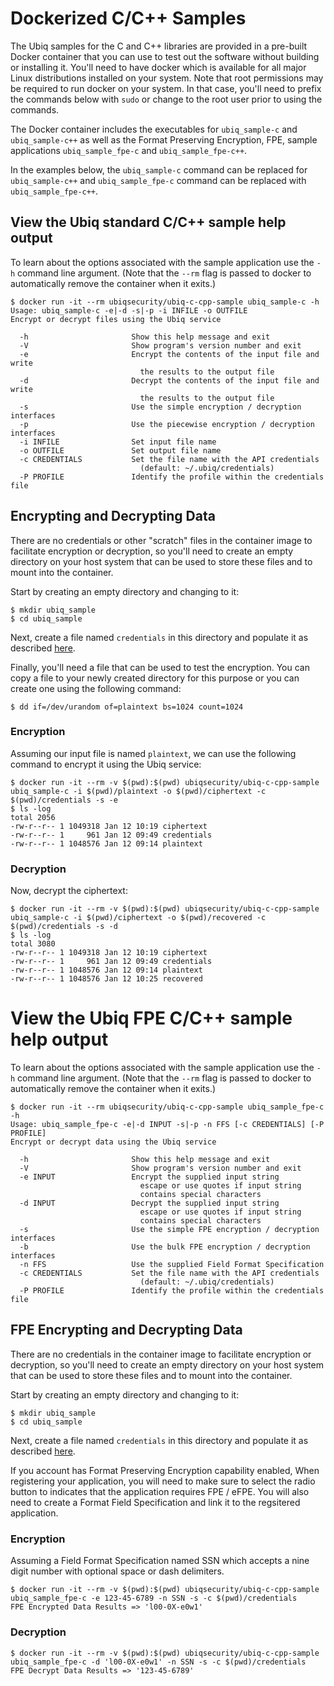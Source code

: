 # Dockerized C/C++ Samples

The Ubiq samples for the C and C++ libraries are provided in a pre-built
Docker container that you can use to test out the software without building
or installing it. You'll need to have docker which is available for all major
Linux distributions installed on your system. Note that root permissions may
be required to run docker on your system. In that case, you'll need to prefix
the commands below with `sudo` or change to the root user prior to using the
commands.

The Docker container includes the executables for `ubiq_sample-c` and
`ubiq_sample-c++` as well as the Format Preserving Encryption, FPE, sample
applications `ubiq_sample_fpe-c` and `ubiq_sample_fpe-c++`.

In the examples below, the `ubiq_sample-c` command can be replaced for `ubiq_sample-c++`
and `ubiq_sample_fpe-c` command can be replaced with `ubiq_sample_fpe-c++`.


## View the Ubiq standard C/C++ sample help output

To learn about the options associated with the sample application use the `-h`
command line argument. (Note that the `--rm` flag is passed to docker to
automatically remove the container when it exits.)

```shell
$ docker run -it --rm ubiqsecurity/ubiq-c-cpp-sample ubiq_sample-c -h
Usage: ubiq_sample-c -e|-d -s|-p -i INFILE -o OUTFILE
Encrypt or decrypt files using the Ubiq service

  -h                       Show this help message and exit
  -V                       Show program's version number and exit
  -e                       Encrypt the contents of the input file and write
                             the results to the output file
  -d                       Decrypt the contents of the input file and write
                             the results to the output file
  -s                       Use the simple encryption / decryption interfaces
  -p                       Use the piecewise encryption / decryption interfaces
  -i INFILE                Set input file name
  -o OUTFILE               Set output file name
  -c CREDENTIALS           Set the file name with the API credentials
                             (default: ~/.ubiq/credentials)
  -P PROFILE               Identify the profile within the credentials file
```

## Encrypting and Decrypting Data

There are no credentials or other "scratch" files in the container image to
facilitate encryption or decryption, so you'll need to create an empty
directory on your host system that can be used to store these files and to
mount into the container.

Start by creating an empty directory and changing to it:
```shell
$ mkdir ubiq_sample
$ cd ubiq_sample
```

Next, create a file named `credentials` in this directory and populate it as
described [here][1].

Finally, you'll need a file that can be used to test the encryption. You can
copy a file to your newly created directory for this purpose or you can
create one using the following command:
```shell
$ dd if=/dev/urandom of=plaintext bs=1024 count=1024
```

### Encryption

Assuming our input file is named `plaintext`, we can use the following
command to encrypt it using the Ubiq service:
```shell
$ docker run -it --rm -v $(pwd):$(pwd) ubiqsecurity/ubiq-c-cpp-sample ubiq_sample-c -i $(pwd)/plaintext -o $(pwd)/ciphertext -c $(pwd)/credentials -s -e
$ ls -log
total 2056
-rw-r--r-- 1 1049318 Jan 12 10:19 ciphertext
-rw-r--r-- 1     961 Jan 12 09:49 credentials
-rw-r--r-- 1 1048576 Jan 12 09:14 plaintext
```

### Decryption

Now, decrypt the ciphertext:
```shell
$ docker run -it --rm -v $(pwd):$(pwd) ubiqsecurity/ubiq-c-cpp-sample ubiq_sample-c -i $(pwd)/ciphertext -o $(pwd)/recovered -c $(pwd)/credentials -s -d
$ ls -log
total 3080
-rw-r--r-- 1 1049318 Jan 12 10:19 ciphertext
-rw-r--r-- 1     961 Jan 12 09:49 credentials
-rw-r--r-- 1 1048576 Jan 12 09:14 plaintext
-rw-r--r-- 1 1048576 Jan 12 10:25 recovered
```

# View the Ubiq FPE C/C++ sample help output

To learn about the options associated with the sample application use the `-h`
command line argument. (Note that the `--rm` flag is passed to docker to
automatically remove the container when it exits.)

```shell
$ docker run -it --rm ubiqsecurity/ubiq-c-cpp-sample ubiq_sample_fpe-c -h
Usage: ubiq_sample_fpe-c -e|-d INPUT -s|-p -n FFS [-c CREDENTIALS] [-P PROFILE]
Encrypt or decrypt data using the Ubiq service

  -h                       Show this help message and exit
  -V                       Show program's version number and exit
  -e INPUT                 Encrypt the supplied input string
                             escape or use quotes if input string
                             contains special characters
  -d INPUT                 Decrypt the supplied input string
                             escape or use quotes if input string
                             contains special characters
  -s                       Use the simple FPE encryption / decryption interfaces
  -b                       Use the bulk FPE encryption / decryption interfaces
  -n FFS                   Use the supplied Field Format Specification
  -c CREDENTIALS           Set the file name with the API credentials
                             (default: ~/.ubiq/credentials)
  -P PROFILE               Identify the profile within the credentials file
```
## FPE Encrypting and Decrypting Data

There are no credentials in the container image to
facilitate encryption or decryption, so you'll need to create an empty
directory on your host system that can be used to store these files and to
mount into the container.

Start by creating an empty directory and changing to it:
```shell
$ mkdir ubiq_sample
$ cd ubiq_sample
```

Next, create a file named `credentials` in this directory and populate it as
described [here][1].

If you account has Format Preserving Encryption capability enabled, When registering your application, you will need to make sure to select the radio button to indicates that the application requires FPE / eFPE.  You will
also need to create a Format Field Specification and link it to the regsitered application.

### Encryption

Assuming a Field Format Specification named SSN which accepts a nine digit number with optional space or dash delimiters.

```shell
$ docker run -it --rm -v $(pwd):$(pwd) ubiqsecurity/ubiq-c-cpp-sample ubiq_sample_fpe-c -e 123-45-6789 -n SSN -s -c $(pwd)/credentials
FPE Encrypted Data Results => 'l00-0X-e0w1'
```

### Decryption
```shell
$ docker run -it --rm -v $(pwd):$(pwd) ubiqsecurity/ubiq-c-cpp-sample ubiq_sample_fpe-c -d 'l00-0X-e0w1' -n SSN -s -c $(pwd)/credentials
FPE Decrypt Data Results => '123-45-6789'
```

[1]: https://dev.ubiqsecurity.com/docs/using-api-key-credentials#credentials-file-format

